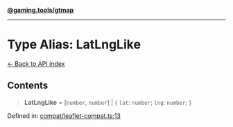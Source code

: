 [**@gaming.tools/gtmap**](README.md)

***

# Type Alias: LatLngLike

[← Back to API index](./README.md)

## Contents

> **LatLngLike** = \[`number`, `number`\] \| \{ `lat`: `number`; `lng`: `number`; \}

Defined in: [compat/leaflet-compat.ts:13](https://github.com/gamingtools/gt-map/blob/02ad961dd733041f2c6c39034ee7c302a553f45a/packages/gtmap/src/compat/leaflet-compat.ts#L13)
